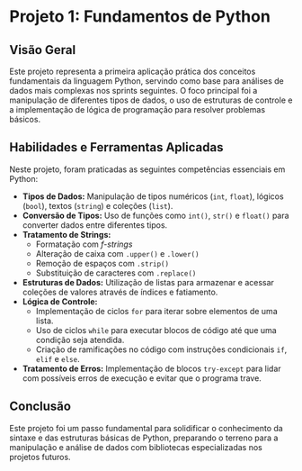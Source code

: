 # Projeto 1: Fundamentos de Python

## Visão Geral

Este projeto representa a primeira aplicação prática dos conceitos fundamentais da linguagem Python, servindo como base para análises de dados mais complexas nos sprints seguintes. O foco principal foi a manipulação de diferentes tipos de dados, o uso de estruturas de controle e a implementação de lógica de programação para resolver problemas básicos.

## Habilidades e Ferramentas Aplicadas

Neste projeto, foram praticadas as seguintes competências essenciais em Python:

- **Tipos de Dados:** Manipulação de tipos numéricos (`int`, `float`), lógicos (`bool`), textos (`string`) e coleções (`list`).
- **Conversão de Tipos:** Uso de funções como `int()`, `str()` e `float()` para converter dados entre diferentes tipos.
- **Tratamento de Strings:** 
    - Formatação com *f-strings*
    - Alteração de caixa com `.upper()` e `.lower()`
    - Remoção de espaços com `.strip()`
    - Substituição de caracteres com `.replace()`
- **Estruturas de Dados:** Utilização de listas para armazenar e acessar coleções de valores através de índices e fatiamento.
- **Lógica de Controle:**
    - Implementação de ciclos `for` para iterar sobre elementos de uma lista.
    - Uso de ciclos `while` para executar blocos de código até que uma condição seja atendida.
    - Criação de ramificações no código com instruções condicionais `if`, `elif` e `else`.
- **Tratamento de Erros:** Implementação de blocos `try-except` para lidar com possíveis erros de execução e evitar que o programa trave.

## Conclusão

Este projeto foi um passo fundamental para solidificar o conhecimento da sintaxe e das estruturas básicas de Python, preparando o terreno para a manipulação e análise de dados com bibliotecas especializadas nos projetos futuros.